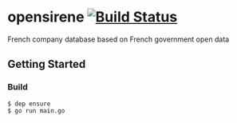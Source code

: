 # opensirene [![Build Status](https://travis-ci.org/jclebreton/opensirene.svg?branch=v2)](https://travis-ci.org/jclebreton/opensirene)
French company database based on French government open data

## Getting Started

### Build
```
$ dep ensure
$ go run main.go
```
